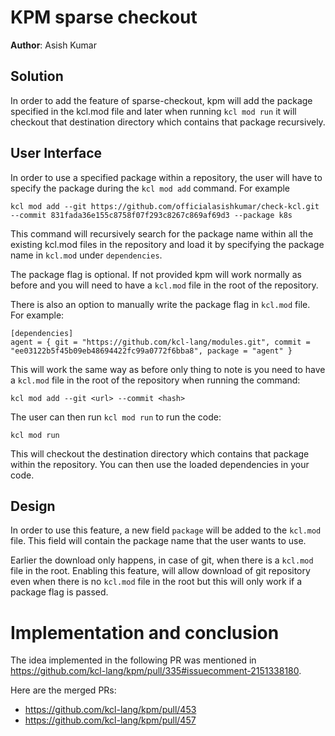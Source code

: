 # KPM sparse checkout

**Author**: Asish Kumar

## Solution

In order to add the feature of sparse-checkout, kpm will add the package specified in the kcl.mod file and later when running `kcl mod run` it will checkout that destination directory which contains that package recursively. 

## User Interface

In order to use a specified package within a repository, the user will have to specify the package during the `kcl mod add` command. For example

```
kcl mod add --git https://github.com/officialasishkumar/check-kcl.git --commit 831fada36e155c8758f07f293c8267c869af69d3 --package k8s
```

This command will recursively search for the package name within all the existing kcl.mod files in the repository and load it by specifying the package name in `kcl.mod` under `dependencies`.

The package flag is optional. If not provided kpm will work normally as before and you will need to have a `kcl.mod` file in the root of the repository. 

There is also an option to manually write the package flag in `kcl.mod` file. For example: 

```
[dependencies]
agent = { git = "https://github.com/kcl-lang/modules.git", commit = "ee03122b5f45b09eb48694422fc99a0772f6bba8", package = "agent" }
```

This will work the same way as before only thing to note is you need to have a `kcl.mod` file in the root of the repository when running the command: 

```
kcl mod add --git <url> --commit <hash>
```

The user can then run `kcl mod run` to run the code: 

`kcl mod run`

This will checkout the destination directory which contains that package within the repository. You can then use the loaded dependencies in your code.

## Design

In order to use this feature, a new field `package` will be added to the `kcl.mod` file. This field will contain the package name that the user wants to use. 

Earlier the download only happens, in case of git, when there is a `kcl.mod` file in the root. Enabling this feature, will allow download of git repository even when there is no `kcl.mod` file in the root but this will only work if a package flag is passed. 


# Implementation and conclusion

The idea implemented in the following PR was mentioned in https://github.com/kcl-lang/kpm/pull/335#issuecomment-2151338180.  

Here are the merged PRs: 

- https://github.com/kcl-lang/kpm/pull/453
- https://github.com/kcl-lang/kpm/pull/457
